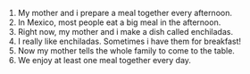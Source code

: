 1. My mother and i prepare a meal together every afternoon.
2. In Mexico, most people eat a big meal in the afternoon.
3. Right now, my mother and i make a dish called enchiladas.
4. I really like enchiladas. Sometimes i have them for breakfast!
5. Now my mother tells the whole family to come to the table.
6. We enjoy at least one meal together every day.
